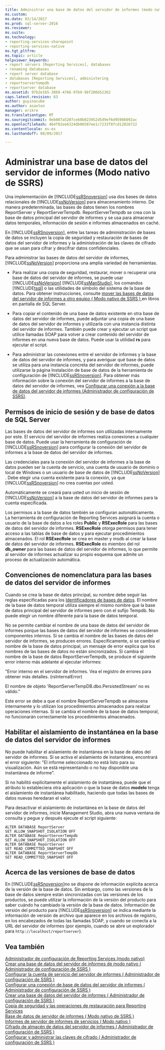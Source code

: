 ```yaml
---
title: Administrar una base de datos del servidor de informes (modo nativo de SSRS) | Documentos de Microsoft
ms.custom: 
ms.date: 03/14/2017
ms.prod: sql-server-2016
ms.reviewer: 
ms.suite: 
ms.technology:
- reporting-services-sharepoint
- reporting-services-native
ms.tgt_pltfrm: 
ms.topic: article
helpviewer_keywords:
- report servers [Reporting Services], databases
- renaming databases
- report server database
- databases [Reporting Services], administering
- reportservertempdb
- reportserver database
ms.assetid: 97b2e1b5-3869-4766-97b9-9bf206b52262
caps.latest.revision: 63
author: guyinacube
ms.author: asaxton
manager: erikre
ms.translationtype: MT
ms.sourcegitcommit: 0eb007a5207ceb0b023952d5d9ef6d95986092ac
ms.openlocfilehash: 464f02ee6324db06587ee1c7233f8fcd12026722
ms.contentlocale: es-es
ms.lasthandoff: 08/09/2017

---
```

# <a name="administer-a-report-server-database-ssrs-native-mode"></a>Administrar una base de datos del servidor de informes (Modo nativo de SSRS)
  Una implementación de [!INCLUDE[ssRSnoversion](../../includes/ssrsnoversion-md.md)] usa dos bases de datos relacionales de [!INCLUDE[ssNoVersion](../../includes/ssnoversion-md.md)] para almacenamiento interno. De manera predeterminada, las bases de datos tienen los nombres ReportServer y ReportServerTempdb. ReportServerTempdb se crea con la base de datos principal del servidor de informes y se usa para almacenar datos temporales, información de sesión e informes almacenados en caché.  
  
 En [!INCLUDE[ssRSnoversion](../../includes/ssrsnoversion-md.md)], entre las tareas de administración de bases de datos se incluyen la copia de seguridad y restauración de bases de datos del servidor de informes y la administración de las claves de cifrado que se usan para cifrar y descifrar datos confidenciales.  
  
 Para administrar las bases de datos del servidor de informes, [!INCLUDE[ssNoVersion](../../includes/ssnoversion-md.md)] proporciona una amplia variedad de herramientas.  
  
-   Para realizar una copia de seguridad, restaurar, mover o recuperar una base de datos del servidor de informes, se puede usar [!INCLUDE[ssNoVersion](../../includes/ssnoversion-md.md)] [!INCLUDE[ssManStudio](../../includes/ssmanstudio-md.md)], los comandos [!INCLUDE[tsql](../../includes/tsql-md.md)] o las utilidades de símbolo del sistema de la base de datos. Para obtener instrucciones, consulte [mover las bases de datos del servidor de informes a otro equipo &#40; Modo nativo de SSRS &#41; ](../../reporting-services/report-server/moving-the-report-server-databases-to-another-computer-ssrs-native-mode.md) en libros en pantalla de SQL Server.  
  
-   Para copiar el contenido de una base de datos existente en otra base de datos del servidor de informes, puede adjuntar una copia de una base de datos del servidor de informes y utilizarla con una instancia distinta del servidor de informes. También puede crear y ejecutar un script que utilice llamadas SOAP para volver a crear contenido del servidor de informes en una nueva base de datos. Puede usar la utilidad **rs** para ejecutar el script.  
  
-   Para administrar las conexiones entre el servidor de informes y la base de datos del servidor de informes, y para averiguar qué base de datos se utiliza para una instancia concreta del servidor de informes, puede utilizarse la página Instalación de base de datos de la herramienta de configuración de [!INCLUDE[ssRSnoversion](../../includes/ssrsnoversion-md.md)]. Para obtener más información sobre la conexión del servidor de informes a la base de datos del servidor de informes, vea [Configurar una conexión a la base de datos del servidor de informes &#40;Administrador de configuración de SSRS&#41;](../../reporting-services/install-windows/configure-a-report-server-database-connection-ssrs-configuration-manager.md).  
  
## <a name="sql-server-login-and-database-permissions"></a>Permisos de inicio de sesión y de base de datos de SQL Server  
 Las bases de datos del servidor de informes son utilizadas internamente por este. El servicio del servidor de informes realiza conexiones a cualquier base de datos. Puede usar la herramienta de configuración de [!INCLUDE[ssRSnoversion](../../includes/ssrsnoversion-md.md)] para configurar la conexión del servidor de informes a la base de datos del servidor de informes.  
  
 Las credenciales para la conexión del servidor de informes a la base de datos pueden ser la cuenta de servicio, una cuenta de usuario de dominio o local de Windows o un usuario de base de datos de [!INCLUDE[ssNoVersion](../../includes/ssnoversion-md.md)] . Debe elegir una cuenta existente para la conexión, ya que [!INCLUDE[ssRSnoversion](../../includes/ssrsnoversion-md.md)] no crea cuentas por usted.  
  
 Automáticamente se creará para usted un inicio de sesión de [!INCLUDE[ssNoVersion](../../includes/ssnoversion-md.md)] a la base de datos del servidor de informes para la cuenta especificada.  
  
 Los permisos a la base de datos también se configuran automáticamente. La herramienta de configuración de Reporting Services asignará la cuenta o usuario de la base de datos a los roles **Public** y **RSExecRole** para las bases de datos del servidor de informes. **RSExecRole** otorga permisos para tener acceso a las tablas de base de datos y para ejecutar procedimientos almacenados. El rol **RSExecRole** se crea en master y msdb al crear la base de datos del servidor de informes. **RSExecRole** es miembro del rol **db_owner** para las bases de datos del servidor de informes, lo que permite al servidor de informes actualizar su propio esquema que admite un proceso de actualización automática.  
  
## <a name="naming-conventions-for-the-report-server-databases"></a>Convenciones de nomenclatura para las bases de datos del servidor de informes  
 Cuando se crea la base de datos principal, su nombre debe seguir las reglas especificadas para los [Identificadores de bases de datos](../../relational-databases/databases/database-identifiers.md). El nombre de la base de datos temporal utiliza siempre el mismo nombre que la base de datos principal del servidor de informes pero con el sufijo Tempdb. No puede elegir un nombre diferente para la base de datos temporal.  
  
 No se permite cambiar el nombre de una base de datos del servidor de informes porque las bases de datos del servidor de informes se consideran componentes internos. Si se cambia el nombre de las bases de datos del servidor de informes, se producen errores. Específicamente, si se cambia el nombre de la base de datos principal, un mensaje de error explica que los nombres de las bases de datos no están sincronizados. Si cambia el nombre de la base de datos ReportServerTempdb, se produce el siguiente error interno más adelante al ejecutar informes:  
  
 "Error interno en el servidor de informes. Vea el registro de errores para obtener más detalles. (rsInternalError)  
  
 El nombre de objeto 'ReportServerTempDB.dbo.PersistedStream' no es válido."  
  
 Este error se debe a que el nombre ReportServerTempdb se almacena internamente y lo utilizan los procedimientos almacenados para realizar operaciones internas. Si se cambia el nombre de la base de datos temporal, no funcionarán correctamente los procedimientos almacenados.  
  
## <a name="enabling-snapshot-isolation-on-the-report-server-database"></a>Habilitar el aislamiento de instantánea en la base de datos del servidor de informes  
 No puede habilitar el aislamiento de instantánea en la base de datos del servidor de informes. Si se activa el aislamiento de instantánea, encontrará el error siguiente: "El informe seleccionado no está listo para su visualización. Aún se está representando o no hay disponible una instantánea de informe".  
  
 Si no habilitó explícitamente el aislamiento de instantánea, puede que el atributo lo estableciera otra aplicación o que la base de datos **modelo** tenga el aislamiento de instantánea habilitado, haciendo que todas las bases de datos nuevas heredaran el valor.  
  
 Para desactivar el aislamiento de instantánea en la base de datos del servidor de informes, inicie Management Studio, abra una nueva ventana de consulta y pegue y después ejecute el script siguiente:  
  
```  
ALTER DATABASE ReportServer  
SET ALLOW_SNAPSHOT_ISOLATION OFF  
ALTER DATABASE ReportServerTempdb  
SET ALLOW_SNAPSHOT_ISOLATION OFF  
ALTER DATABASE ReportServer  
SET READ_COMMITTED_SNAPSHOT OFF  
ALTER DATABASE ReportServerTempDb  
SET READ_COMMITTED_SNAPSHOT OFF  
```  
  
## <a name="about-database-versions"></a>Acerca de las versiones de base de datos  
 En [!INCLUDE[ssRSnoversion](../../includes/ssrsnoversion-md.md)]no se dispone de información explícita acerca de la versión de la base de datos. Sin embargo, como las versiones de la base de datos siempre están sincronizadas con las versiones de los productos, se puede utilizar la información de la versión del producto para saber cuándo ha cambiado la versión de la base de datos. Información de versión del producto para [!INCLUDE[ssRSnoversion](../../includes/ssrsnoversion-md.md)] se indica mediante la información de versión de archivo que aparece en los archivos de registro, en los encabezados de todas las llamadas SOAP, y cuando se conecta a la URL del servidor de informes (por ejemplo, cuando se abre un explorador para `http://localhost/reportserver`).  
  
## <a name="see-also"></a>Vea también  
 [Administrador de configuración de Reporting Services &#40;modo nativo&#41;](../../reporting-services/install-windows/reporting-services-configuration-manager-native-mode.md)   
 [Crear una base de datos del servidor de informes de modo nativo &#40; Administrador de configuración de SSRS &#41;](../../reporting-services/install-windows/ssrs-report-server-create-a-native-mode-report-server-database.md)   
 [Configurar la cuenta de servicio del servidor de informes &#40; Administrador de configuración de SSRS &#41;](../../reporting-services/install-windows/configure-the-report-server-service-account-ssrs-configuration-manager.md)   
 [Configurar una conexión de base de datos del servidor de informes &#40; Administrador de configuración de SSRS &#41;](../../reporting-services/install-windows/configure-a-report-server-database-connection-ssrs-configuration-manager.md)   
 [Crear una base de datos del servidor de informes &#40; Administrador de configuración de SSRS &#41;](../../reporting-services/install-windows/ssrs-report-server-create-a-report-server-database.md)   
 [Copia de seguridad y las operaciones de restauración para Reporting Services](../../reporting-services/install-windows/backup-and-restore-operations-for-reporting-services.md)   
 [Base de datos de servidor de informes &#40; Modo nativo de SSRS &#41;](../../reporting-services/report-server/report-server-database-ssrs-native-mode.md)   
 [Informes de servidor de informes de servicios &#40; Modo nativo &#41;](../../reporting-services/report-server/reporting-services-report-server-native-mode.md)   
 [Cifrado de almacén de datos del servidor de informes &#40; Administrador de configuración de SSRS &#41;](../../reporting-services/install-windows/ssrs-encryption-keys-store-encrypted-report-server-data.md)   
 [Configurar y administrar las claves de cifrado &#40; Administrador de configuración de SSRS &#41;](../../reporting-services/install-windows/ssrs-encryption-keys-manage-encryption-keys.md)  
  
  
